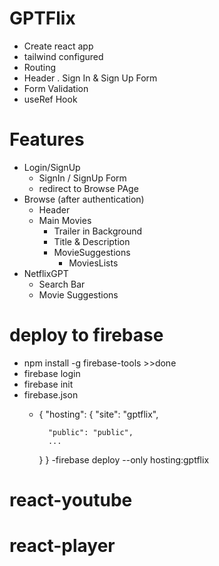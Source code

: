 # GPTFlix

- Create react app
- tailwind configured
- Routing
- Header
. Sign In & Sign Up Form
- Form Validation
- useRef Hook

# Features
- Login/SignUp
    - SignIn / SignUp Form
    - redirect to Browse PAge
- Browse (after authentication)
    - Header
    - Main Movies
        - Trailer in Background
        - Title & Description
        - MovieSuggestions
            - MoviesLists
- NetflixGPT
    - Search Bar
    - Movie Suggestions




# deploy to firebase 
- npm install -g firebase-tools >>done
- firebase login
- firebase init
- firebase.json
    - {
        "hosting": {
            "site": "gptflix",

            "public": "public",
            ...
        }
    }
-firebase deploy --only hosting:gptflix

# react-youtube

# react-player
